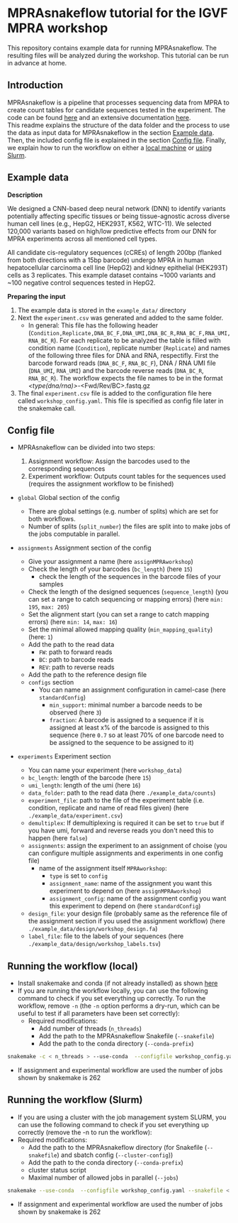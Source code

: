 # MPRAsnakeflow tutorial for the IGVF MPRA workshop

This repository contains example data for running MPRAsnakeflow. The resulting files will be analyzed during the workshop. This tutorial can be run in advance at home. 

## Introduction

MPRAsnakeflow is a pipeline that processes sequencing data from MPRA to create count tables for candidate sequences tested in the experiment.
The code can be found [here](https://github.com/kircherlab/MPRAsnakeflow) and an extensive documentation [here](https://mprasnakeflow.readthedocs.io/en/latest/).  
This readme explains the structure of the data folder and the process to use the data as input data for MPRAsnakeflow in the section [Example data](#example-data). Then, the included config file is explained in the section [Config file](#config-file). Finally, we explain how to run the workflow on either a [local machine](#running-the-workflow-local) or [using Slurm](#running-the-workflow-slurm).  

## Example data

**Description**  

We designed a CNN-based deep neural network (DNN) to identify variants potentially affecting specific tissues or being tissue-agnostic across diverse human cell lines (e.g., HepG2, HEK293T, K562, WTC-11). We selected 120,000 variants based on high/low predictive effects from our DNN for MPRA experiments across all mentioned cell types.  

All candidate cis-regulatory sequences (cCREs) of length 200bp (flanked from both directions with a 15bp barcode) undergo MPRA in human hepatocellular carcinoma cell line (HepG2) and kidney epithelial (HEK293T) cells as 3 replicates. This example dataset contains ~1000 variants and ~100 negative control sequences tested in HepG2.  

**Preparing the input**  

1. The example data is stored in the `example_data/` directory
2. Next the `experiment.csv` was generated and added to the same folder. 
    - In general: This file has the following header (`Condition,Replicate,DNA_BC_F,DNA_UMI,DNA_BC_R,RNA_BC_F,RNA_UMI,RNA_BC_R`). For each replicate to be analyzed the table is filled with condition name (`Condition`), replicate number (`Replicate`) and names of the following three files for DNA and RNA, respectifly. First the barcode forward reads (`DNA_BC_F`, `RNA_BC_F`), DNA / RNA UMI file (`DNA_UMI`, `RNA_UMI`) and the barcode reverse reads (`DNA_BC_R`, `RNA_BC_R`).
The workflow expects the file names to be in the format <condition>_<type(dna/rna)>-<replicate>_<Fwd/Rev/BC>.fastq.gz
3. The final `experiment.csv` file is added to the configuration file here called `workshop_config.yaml`. This file is specified as config file later in the snakemake call.

## Config file
- MPRAsnakeflow can be divided into two steps: 
    1. Assignment workflow: Assign the barcodes used to the corresponding sequences
    2. Experiment workflow: Outputs count tables for the sequences used (requires the assignment workflow to be finished)
- `global` Global section of the config
  - There are global settings (e.g. number of splits) which are set for both workflows. 
  - Number of splits (`split_number`) the files are split into to make jobs of the jobs computable in parallel.
- `assignments` Assignment section of the config
  - Give your assignment a name (here `assignMPRAworkshop`)
  - Check the length of your barcodes (`bc_length`) (here `15`) 
    - check the length of the sequences in the barcode files of your samples
  - Check the length of the designed sequences (`sequence_length`) (you can set a range to catch sequencing or mapping errors) (here `min: 195`, `max: 205`)
  - Set the alignment start (you can set a range to catch mapping errors) (here `min: 14`, `max: 16`)
  - Set the minimal allowed mapping quality (`min_mapping_quality`) (here: `1`)
  - Add the path to the read data
    - `FW`: path to forward reads
    - `BC`: path to barcode reads
    - `REV`: path to reverse reads
  - Add the path to the reference design file
  - `configs` section
    - You can name an assignment configuration in camel-case (here `standardConfig`)
        - `min_support`: minimal number a barcode needs to be observed (here `3`)
        - `fraction`: A barcode is assigned to a sequence if it is assigned at least x% of the barcode is assigned to this sequence (here `0.7` so at least 70% of one barcode need to be assigned to the sequence to be assigned to it)

- `experiments` Experiment section
    - You can name your experiment (here `workshop_data`)
    - `bc_length`: length of the barcode (here `15`)
    - `umi_length`: length of the umi (here `16`)
    - `data_folder`: path to the read data (here `./example_data/counts`)
    - `experiment_file`: path to the file of the experiment table (i.e. condition, replicate and name of read files given) (here `./example_data/experiment.csv`)
    - `demultiplex`: If demultiplexing is required it can be set to `true` but if you have umi, forward and reverse reads you don't need this to happen (here `false`)
    - `assignments`: assign the experiment to an assignment of choise (you can configure multiple assignments and experiments in one config file)
      - name of the assignment itself `MPRAworkshop`:
        - `type` is set to `config`
        - `assignment_name`: name of the assignment you want this experiment to depend on (here `assignMPRAworkshop`)
        - `assignment_config`: name of the assignment config you want this experiment to depend on (here `standardConfig`)
    - `design_file`: your design file (probably same as the reference file of the assignment section if you used the assignment workflow) (here `./example_data/design/workshop_design.fa`)
    - `label_file`: file to the labels of your sequences (here `./example_data/design/workshop_labels.tsv`)


## Running the workflow (local)
- Install snakemake and conda (if not already installed) as shown [here](https://snakemake.readthedocs.io/en/v7.32.3/getting_started/installation.html)
- If you are running the workflow locally, you can use the following command to check if you set everything up correctly. To run the workflow, remove `-n` (the `-n` option performs a dry-run, which can be useful to test if all parameters have been set correctly):
    - Required modifications:
        - Add number of threads (`n_threads`)
        - Add the path to the MPRAsnakeflow Snakefile (`--snakefile`)
        - Add the path to the conda directory (`--conda-prefix`)
```bash
snakemake -c < n_threads > --use-conda  --configfile workshop_config.yaml --snakefile < path to your MPRAsnakeflow directory + workflow/Snakefile > --conda-prefix < conda installation path > --keep-going 
```
- If assignment and experimental workflow are used the number of jobs shown by snakemake is 262

## Running the workflow (Slurm)
- If you are using a cluster with the job management system SLURM, you can use the following command to check if you set everything up correctly (remove the -n to run the workflow):
- Required modifications:
    - Add the path to the MPRAsnakeflow directory (for Snakefile (`--snakefile`) and sbatch config (`--cluster-config`))
    - Add the path to the conda directory (`--conda-prefix`)
    - cluster status script
    - Maximal number of allowed jobs in parallel (`--jobs`)
```bash
snakemake --use-conda  --configfile workshop_config.yaml --snakefile < path to your MPRAsnakeflow directory + workflow/Snakefile > --conda-prefix < conda installation path > --keep-going --cluster-config < path to the MPRAsnakeflow directory + config/sbatch.yml > < if you have a cluster status script: --cluster-status status.py > --cluster "sbatch --parsable --nodes=1 --ntasks-per-node={cluster.threads} --mem {cluster.mem} -t {cluster.time} -p {cluster.queue} -o {cluster.output} -e {cluster.error}"  --jobs < maximal number of allowed jobs in parallel > --cluster-cancel scancel -n
```
- If assignment and experimental workflow are used the number of jobs shown by snakemake is 262
